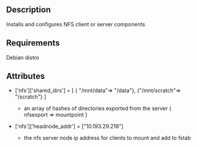 ## Description

Installs and configures NFS client or server components

## Requirements

Debian distro

## Attributes ##

*  ['nfs']['shared_dirs'] = [ { "/mnt/data"=> "/data"}, {"/mnt/scratch"=> "/scratch"} ]
      - an array of hashes of directories exported from the server { nfsexport => mountpoint }

*  ['nfs']['headnode_addr'] = ["10.193.29.218"]
      - the nfs server node ip address for clients to mount and add to fstab
